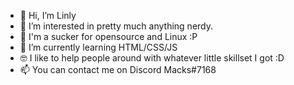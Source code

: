 - 👋 Hi, I’m Linly
- 👀 I’m interested in pretty much anything nerdy.
- 🐧 I'm a sucker for opensource and Linux :P
- 🌱 I’m currently learning HTML/CSS/JS
- 🤓 I like to help people around with whatever little skillset I got :D
- 📫 You can contact me on Discord Macks#7168

<!---
LinlyBoi/LinlyBoi is a ✨ special ✨ repository because its `README.md` (this file) appears on your GitHub profile.
You can click the Preview link to take a look at your changes.
--->
